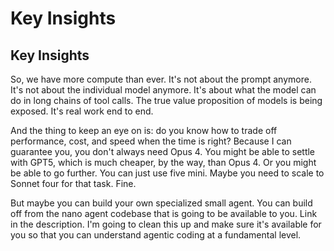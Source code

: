 # Key Insights

<!-- 추출 정보
노드 ID: 22
제목: Key Insights
추출 길이: 965자
추출 시간: 2025-08-13 17:34:03
-->

## Key Insights

So, we have more compute than ever. It's not about the prompt anymore. It's not about the individual model anymore. It's about what the model can do in long chains of tool calls. The true value proposition of models is being exposed. It's real work end to end.

And the thing to keep an eye on is: do you know how to trade off performance, cost, and speed when the time is right? Because I can guarantee you, you don't always need Opus 4. You might be able to settle with GPT5, which is much cheaper, by the way, than Opus 4. Or you might be able to go further. You can just use five mini. Maybe you need to scale to Sonnet four for that task. Fine.

But maybe you can build your own specialized small agent. You can build off from the nano agent codebase that is going to be available to you. Link in the description. I'm going to clean this up and make sure it's available for you so that you can understand agentic coding at a fundamental level.
